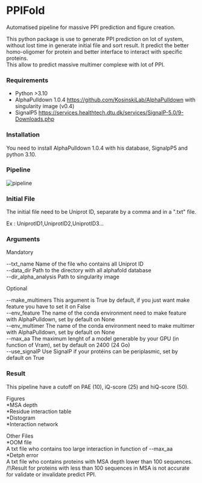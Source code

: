 # PPIFold
Automatised pipeline for massive PPI prediction and figure creation.

This python package is use to generate PPI prediction on lot of system, without lost time in generate initial file and sort result.
It predict the better homo-oligomer for protein and better interface to interact with specific proteins.<br>
This allow to predict massive multimer complexe with lot of PPI.

### Requirements

- Python >3.10
- AlphaPulldown 1.0.4 https://github.com/KosinskiLab/AlphaPulldown with singularity image (v0.4)
- SignalP5 https://services.healthtech.dtu.dk/services/SignalP-5.0/9-Downloads.php

### Installation

You need to install AlphaPulldown 1.0.4 with his database, SignalpP5 and python 3.10.

### Pipeline

![pipeline](https://github.com/user-attachments/assets/21dc8eab-5322-4f00-942f-bdac4d723b72)


### Initial File

The initial file need to be Uniprot ID, separate by a comma and in a ".txt" file.

Ex : UniprotID1,UniprotID2,UniprotID3...

### Arguments

Mandatory

 --txt_name Name of the file who contains all Uniprot ID <br>
 --data_dir Path to the directory with all alphafold database <br>
 --dir_alpha_analysis Path to singularity image <br>

Optional

--make_multimers This argument is True by default, if you just want make feature you have to set it on False <br>
--env_feature The name of the conda environment need to make feature with AlphaPulldown, set by default on None <br>
--env_multimer The name of the conda environment need to make multimer with AlphaPulldown, set by default on None <br>
--max_aa The maximum lenght of a model generable by your GPU (in function of Vram), set by default on 2400 (24 Go) <br>
--use_signalP Use SignalP if your protéins can be periplasmic, set by default on True <br>

### Result

This pipeline have a cutoff on PAE (10), iQ-score (25) and hiQ-score (50).


Figures<br>
*MSA depth<br>
*Residue interaction table<br>
*Distogram<br>
*Interaction network<br>

Other Files<br>
*OOM file<br>
A txt file who contains too large interaction in function of --max_aa<br>
*Detph error<br>
A txt file who contains proteins with MSA depth lower than 100 sequences.<br>
/!\Result for proteins with less than 100 sequences in MSA is not accurate for validate or invalidate predict PPI.<br>
